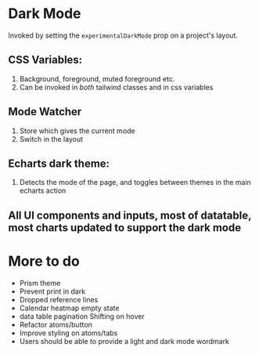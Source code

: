 
# Dark Mode 

Invoked by setting the `experimentalDarkMode` prop on a project's layout. 


## CSS Variables: 

1. Background, foreground, muted foreground etc. 
1. Can be invoked in _both_ tailwind classes and in css variables 

## Mode Watcher 

1. Store which gives the current mode
1. Switch in the layout 


## Echarts dark theme: 

1. Detects the mode of the page, and toggles between themes in the main echarts action 

## All UI components and inputs, most of datatable, most charts updated to support the dark mode 






# More to do 

* Prism theme 
* Prevent print in dark 
* Dropped reference lines 
* Calendar heatmap empty state 
* data table pagination Shifting on hover 
* Refactor atoms/button 
* Improve styling on atoms/tabs 
* Users should be able to provide a light and dark mode wordmark 